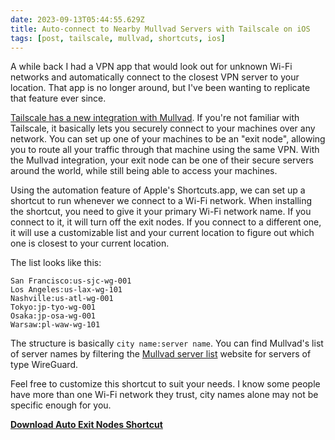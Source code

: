 ```yaml
---
date: 2023-09-13T05:44:55.629Z
title: Auto-connect to Nearby Mullvad Servers with Tailscale on iOS
tags: [post, tailscale, mullvad, shortcuts, ios]
---
```


A while back I had a VPN app that would look out for unknown Wi-Fi networks and automatically connect to the closest VPN server to your location. That app is no longer around, but I've been wanting to replicate that feature ever since.

[Tailscale has a new integration with Mullvad](https://tailscale.com/blog/mullvad-integration/). If you're not familiar with Tailscale, it basically lets you securely connect to your machines over any network. You can set up one of your machines to be an "exit node", allowing you to route all your traffic through that machine using the same VPN. With the Mullvad integration, your exit node can be one of their secure servers around the world, while still being able to access your machines.

Using the automation feature of Apple's Shortcuts.app, we can set up a shortcut to run whenever we connect to a Wi-Fi network. When installing the shortcut, you need to give it your primary Wi-Fi network name. If you connect to it, it will turn off the exit nodes. If you connect to a different one, it will use a customizable list and your current location to figure out which one is closest to your current location.

The list looks like this:

```
San Francisco:us-sjc-wg-001
Los Angeles:us-lax-wg-101
Nashville:us-atl-wg-001
Tokyo:jp-tyo-wg-001
Osaka:jp-osa-wg-001
Warsaw:pl-waw-wg-101
```

The structure is basically `city name:server name`. You can find Mullvad's list of server names by filtering the [Mullvad server list](https://mullvad.net/en/servers) website for servers of type WireGuard.

Feel free to customize this shortcut to suit your needs. I know some people have more than one Wi-Fi network they trust, city names alone may not be specific enough for you.

[**Download Auto Exit Nodes Shortcut**](https://www.icloud.com/shortcuts/4b2c836b2ebd42f08d2d56aa3bc9ea7c)